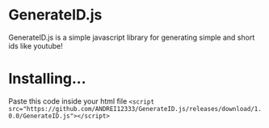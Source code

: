 # GenerateID.js
GenerateID.js is a simple javascript library for generating simple and short ids like youtube!

# Installing...
Paste this code inside your html file
`<script src="https://github.com/ANDREI12333/GenerateID.js/releases/download/1.0.0/GenerateID.js"></script>`
